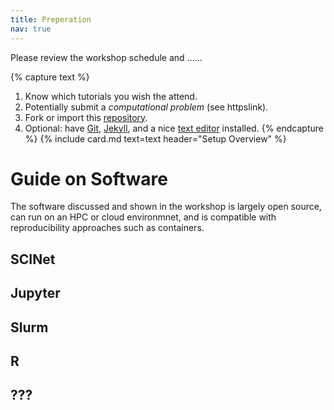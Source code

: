 ```yaml
---
title: Preperation
nav: true
--- 
```


Please review the workshop schedule and ......

{% capture text %}
1. Know which tutorials you wish the attend.
2. Potentially submit a *computational problem* (see httpslink).
2. Fork or import this [repository](https://github.com/evanwill/workshop-template-b).
3. Optional: have [Git](https://git-scm.com/), [Jekyll](https://jekyllrb.com/), and a nice [text editor](https://code.visualstudio.com/) installed.
{% endcapture %}
{% include card.md text=text header="Setup Overview" %}

# Guide on Software

The software discussed and shown in the workshop is largely open source, can run on an HPC or cloud environmnet, and is compatible with reproducibility approaches such as containers.

## SCINet

## Jupyter

## Slurm

## R

## ???